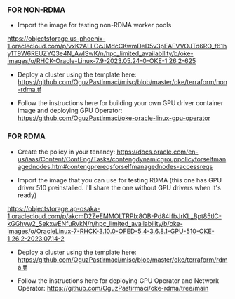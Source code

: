 ### FOR NON-RDMA

- Import the image for testing non-RDMA worker pools

https://objectstorage.us-phoenix-1.oraclecloud.com/p/vxK2ALLOcJMdcCKwmDeD5v3pEAFVVOJTd6RO_f61hy1T9W6REUZYQ3e4N_AwlSwK/n/hpc_limited_availability/b/oke-images/o/RHCK-Oracle-Linux-7.9-2023.05.24-0-OKE-1.26.2-625

- Deploy a cluster using the template here: https://github.com/OguzPastirmaci/misc/blob/master/oke/terraform/non-rdma.tf

- Follow the instructions here for building your own GPU driver container image and deploying GPU Operator: https://github.com/OguzPastirmaci/oke-oracle-linux-gpu-operator

### FOR RDMA

- Create the policy in your tenancy: https://docs.oracle.com/en-us/iaas/Content/ContEng/Tasks/contengdynamicgrouppolicyforselfmanagednodes.htm#contengprereqsforselfmanagednodes-accessreqs

- Import the image that you can use for testing RDMA (this one has GPU driver 510 preinstalled. I'll share the one without GPU drivers when it's ready)

https://objectstorage.ap-osaka-1.oraclecloud.com/p/akcmD2ZeEMMOLTRPIx8OB-Pd84IfbJrKL_Bpt85tlC-kGGhyw2_SekxwENfuRvkN/n/hpc_limited_availability/b/oke-images/o/OracleLinux-7-RHCK-3.10.0-OFED-5.4-3.6.8.1-GPU-510-OKE-1.26.2-2023.07.14-2

- Deploy a cluster using the template here: https://github.com/OguzPastirmaci/misc/blob/master/oke/terraform/rdma.tf

- Follow the instructions here for deploying GPU Operator and Network Operator: https://github.com/OguzPastirmaci/oke-rdma/tree/main
